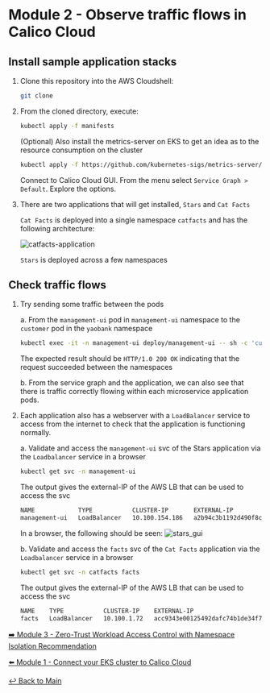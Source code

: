 # Module 2 - Observe traffic flows in Calico Cloud

## Install sample application stacks

1. Clone this repository into the AWS Cloudshell:

   ```bash
   git clone 
   ```

2. From the cloned directory, execute:

    ```bash
    kubectl apply -f manifests
    ```
  
    (Optional) Also install the metrics-server on EKS to get an idea as to the resource consumption on the cluster

    ```bash
    kubectl apply -f https://github.com/kubernetes-sigs/metrics-server/releases/latest/download/components.yaml
    ```

    Connect to Calico Cloud GUI. From the menu select `Service Graph > Default`. Explore the options.

3. There are two applications that will get installed, ```Stars``` and ```Cat Facts```

   ```Cat Facts``` is deployed into a single namespace ```catfacts``` and has the following architecture:

   ![catfacts-application](https://github.com/tigera-solutions/cc-aks-zero-trust-workshop/assets/104035488/868c7ccf-e215-41d6-91ab-635832700c50)

   ```Stars``` is deployed across a few namespaces
  
## Check traffic flows

1. Try sending some traffic between the pods

   a. From the ```management-ui``` pod in ```management-ui``` namespace to the ```customer``` pod in the ```yaobank``` namespace  

    ```bash
    kubectl exec -it -n management-ui deploy/management-ui -- sh -c 'curl -m3 -sI http://facts.catfacts 2>/dev/null | grep -i http'
    ```

   The expected result should be ```HTTP/1.0 200 OK``` indicating that the request succeeded between the namespaces

   b. From the service graph and the application, we can also see that there is traffic correctly flowing within each microservice   application pods.

2. Each application also has a webserver with a ```LoadBalancer``` service to access from the internet to check that the application is functioning normally.

   a. Validate and access the ```management-ui``` svc of the Stars application via the ```Loadbalancer``` service in a browser

    ```bash
    kubectl get svc -n management-ui
    ```

    The output gives the external-IP of the AWS LB that can be used to access the svc

    ```bash
    NAME            TYPE           CLUSTER-IP       EXTERNAL-IP                                                                  PORT(S)        AGE
    management-ui   LoadBalancer   10.100.154.186   a2b94c3b1192d490f8c4b1b9caf30589-1684915063.ca-central-1.elb.amazonaws.com   80:31996/TCP   4h48m
    ```

    In a browser, the following should be seen:
    ![stars_gui](https://github.com/tigera-solutions/cc-eks-observability-workshop/assets/117195889/7774d604-361c-4fe9-928f-18b45a4bb948)

   b. Validate and access the ```facts``` svc of the ```Cat Facts``` application via the ```Loadbalancer``` service in a browser

   ```bash
   kubectl get svc -n catfacts facts
   ```

   The output gives the external-IP of the AWS LB that can be used to access the svc

   ```bash
   NAME    TYPE           CLUSTER-IP    EXTERNAL-IP                                                                        PORT(S)        AGE
   facts   LoadBalancer   10.100.1.72   acc9343e00125492dafc74b1de34f7d4-eb6bb4b945442cbb.elb.ca-central-1.amazonaws.com   80:32267/TCP   32m
   ```

[:arrow_right: Module 3 - Zero-Trust Workload Access Control with Namespace Isolation Recommendation](module-3-ztac-ns-isolation.md)  

[:arrow_left: Module 1 - Connect your EKS cluster to Calico Cloud](module-1-connect-calicocloud.md)

[:leftwards_arrow_with_hook: Back to Main](../README.md)  
